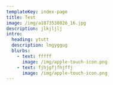```yaml
---
templateKey: index-page
title: Test
image: /img/a1873538026_16.jpg
description: jlkjljlj
intro:
  heading: ytutt
  description: lmgyggug
  blurbs:
    - text: fffff
      image: /img/apple-touch-icon.png
    - text: fjhjgfjfhjffj
      image: /img/apple-touch-icon.png
---
```

